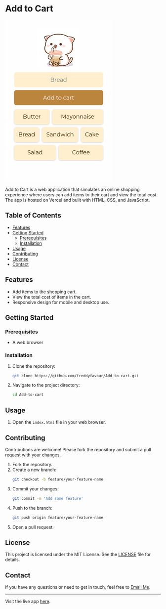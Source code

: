 # Add to Cart

![Add to Cart](https://github.com/freddyfavour/Add-to-cart/blob/main/add-to-cart.png?raw=true)

Add to Cart is a web application that simulates an online shopping experience where users can add items to their cart and view the total cost. The app is hosted on Vercel and built with HTML, CSS, and JavaScript.

## Table of Contents
- [Features](#features)
- [Getting Started](#getting-started)
  - [Prerequisites](#prerequisites)
  - [Installation](#installation)
- [Usage](#usage)
- [Contributing](#contributing)
- [License](#license)
- [Contact](#contact)

## Features
- Add items to the shopping cart.
- View the total cost of items in the cart.
- Responsive design for mobile and desktop use.

## Getting Started

### Prerequisites
- A web browser

### Installation
1. Clone the repository:
   ```sh
   git clone https://github.com/freddyfavour/Add-to-cart.git
   ```
2. Navigate to the project directory:
   ```sh
   cd Add-to-cart
   ```

## Usage
1. Open the `index.html` file in your web browser.

## Contributing
Contributions are welcome! Please fork the repository and submit a pull request with your changes.

1. Fork the repository.
2. Create a new branch:
   ```sh
   git checkout -b feature/your-feature-name
   ```
3. Commit your changes:
   ```sh
   git commit -m 'Add some feature'
   ```
4. Push to the branch:
   ```sh
   git push origin feature/your-feature-name
   ```
5. Open a pull request.

## License
This project is licensed under the MIT License. See the [LICENSE](LICENSE) file for details.

## Contact
If you have any questions or need to get in touch, feel free to [Email Me](mailto:alfredfavour76@gmail.com).

---

Visit the live app [here](https://add-to-cart-freddy.vercel.app).
